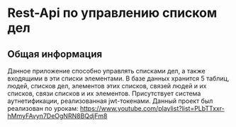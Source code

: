 # Rest-Api по управлению списком дел

## Общая информация
Данное приложение способно управлять списками дел, а также входящими в эти списки элементами. 
В базе данных хранится 5 таблиц, людей, списков дел, элементов этих списков, связей людей и их списков, связи списков и их элементов.
Присутствует система аутнетификации, реализованная jwt-токенами. 
Данный проект был реализован по урокам: https://www.youtube.com/playlist?list=PLbTTxxr-hMmyFAvyn7DeOgNRN8BQdjFm8 
